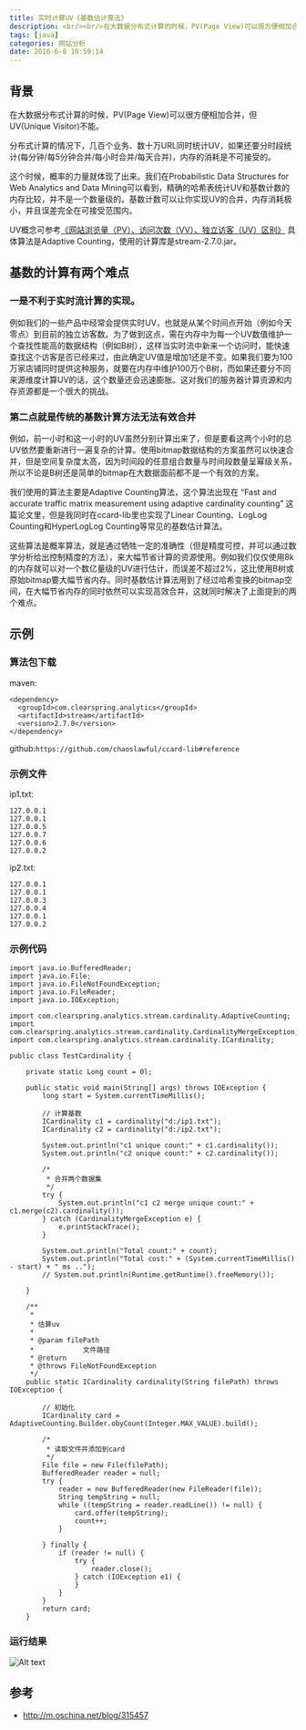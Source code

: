 ```yaml
---
title: 实时计算UV《基数估计算法》
description: <br/><br/>在大数据分布式计算的时候，PV(Page View)可以很方便相加合并，但UV(Unique Visitor)不能。<br/><br/>分布式计算的情况下，几百个业务、数十万URL同时统计UV，如果还要分时段统计(每分钟/每5分钟合并/每小时合并/每天合并)，内存的消耗是不可接受的。<br/><br/>这个时候，概率的力量就体现了出来。我们在Probabilistic Data Structures for Web Analytics and Data Mining可以看到，精确的哈希表统计UV和基数计数的内存比较，并不是一个数量级的。基数计数可以让你实现UV的合并，内存消耗极小，并且误差完全在可接受范围内。<br/><br/>UV概念可参考<a href="/2016/06/07/IP、网站浏览量（PV）、访问次数（VV）、独立访客（UV）有什么区别？/">《网站浏览量（PV）、访问次数（VV）、独立访客（UV）区别》</a>具体算法是Adaptive Counting，使用的计算库是stream-2.7.0.jar。
tags: [java]
categories: 网站分析
date: 2016-6-8 10:59:14
---
```


## 背景

在大数据分布式计算的时候，PV(Page View)可以很方便相加合并，但UV(Unique Visitor)不能。

分布式计算的情况下，几百个业务、数十万URL同时统计UV，如果还要分时段统计(每分钟/每5分钟合并/每小时合并/每天合并)，内存的消耗是不可接受的。

这个时候，概率的力量就体现了出来。我们在Probabilistic Data Structures for Web Analytics and Data Mining可以看到，精确的哈希表统计UV和基数计数的内存比较，并不是一个数量级的。基数计数可以让你实现UV的合并，内存消耗极小，并且误差完全在可接受范围内。

UV概念可参考[《网站浏览量（PV）、访问次数（VV）、独立访客（UV）区别》](/2016/06/07/IP、网站浏览量（PV）、访问次数（VV）、独立访客（UV）有什么区别？/)
具体算法是Adaptive Counting，使用的计算库是stream-2.7.0.jar。


## 基数的计算有两个难点

### 一是不利于实时流计算的实现。

例如我们的一些产品中经常会提供实时UV，也就是从某个时间点开始（例如今天零点）到目前的独立访客数。为了做到这点，需在内存中为每一个UV数值维护一个查找性能高的数据结构（例如B树），这样当实时流中新来一个访问时，能快速查找这个访客是否已经来过，由此确定UV值是增加1还是不变。如果我们要为100万家店铺同时提供这种服务，就要在内存中维护100万个B树，而如果还要分不同来源维度计算UV的话，这个数量还会迅速膨胀。这对我们的服务器计算资源和内存资源都是一个很大的挑战。

### 第二点就是传统的基数计算方法无法有效合并

例如，前一小时和这一小时的UV虽然分别计算出来了，但是要看这两个小时的总UV依然要重新进行一遍复杂的计算。使用bitmap数据结构的方案虽然可以快速合并，但是空间复杂度太高，因为时间段的任意组合数量与时间段数量呈幂级关系，所以不论是B树还是简单的bitmap在大数据面前都不是一个有效的方案。


我们使用的算法主要是Adaptive Counting算法，这个算法出现在 “Fast and accurate traffic matrix measurement using adaptive cardinality counting” 这篇论文里，但是我同时在ccard-lib里也实现了Linear Counting、LogLog Counting和HyperLogLog Counting等常见的基数估计算法。


这些算法是概率算法，就是通过牺牲一定的准确性（但是精度可控，并可以通过数学分析给出控制精度的方法），来大幅节省计算的资源使用。例如我们仅仅使用8k的内存就可以对一个数亿量级的UV进行估计，而误差不超过2%，这比使用B树或原始bitmap要大幅节省内存。同时基数估计算法用到了经过哈希变换的bitmap空间，在大幅节省内存的同时依然可以实现高效合并，这就同时解决了上面提到的两个难点。


## 示例

### 算法包下载

maven:
```
<dependency>
  <groupId>com.clearspring.analytics</groupId>
  <artifactId>stream</artifactId>
  <version>2.7.0</version>
</dependency>
```

github:`https://github.com/chaoslawful/ccard-lib#reference`

### 示例文件

ip1.txt:
```
127.0.0.1
127.0.0.1
127.0.0.5
127.0.0.7
127.0.0.6
127.0.0.2
```

ip2.txt:
```
127.0.0.1
127.0.0.1
127.0.0.3
127.0.0.4
127.0.0.1
127.0.0.2
```


### 示例代码

```
import java.io.BufferedReader;
import java.io.File;
import java.io.FileNotFoundException;
import java.io.FileReader;
import java.io.IOException;

import com.clearspring.analytics.stream.cardinality.AdaptiveCounting;
import com.clearspring.analytics.stream.cardinality.CardinalityMergeException;
import com.clearspring.analytics.stream.cardinality.ICardinality;

public class TestCardinality {

    private static Long count = 0l;

    public static void main(String[] args) throws IOException {
        long start = System.currentTimeMillis();

        // 计算基数
        ICardinality c1 = cardinality("d:/ip1.txt");
        ICardinality c2 = cardinality("d:/ip2.txt");

        System.out.println("c1 unique count:" + c1.cardinality());
        System.out.println("c2 unique count:" + c2.cardinality());

        /*
         * 合并两个数据集
         */
        try {
            System.out.println("c1 c2 merge unique count:" + c1.merge(c2).cardinality());
        } catch (CardinalityMergeException e) {
            e.printStackTrace();
        }

        System.out.println("Total count:" + count);
        System.out.println("Total cost:" + (System.currentTimeMillis() - start) + " ms ..");
        // System.out.println(Runtime.getRuntime().freeMemory());

    }

    /**
     * 
     * 估算uv
     * 
     * @param filePath
     *            文件路径
     * @return
     * @throws FileNotFoundException
     */
    public static ICardinality cardinality(String filePath) throws IOException {

        // 初始化
        ICardinality card = AdaptiveCounting.Builder.obyCount(Integer.MAX_VALUE).build();

        /*
         * 读取文件并添加到card
         */
        File file = new File(filePath);
        BufferedReader reader = null;
        try {
            reader = new BufferedReader(new FileReader(file));
            String tempString = null;
            while ((tempString = reader.readLine()) != null) {
                card.offer(tempString);
                count++;
            }

        } finally {
            if (reader != null) {
                try {
                    reader.close();
                } catch (IOException e1) {
                }
            }
        }
        return card;
    }
```

### 运行结果

![Alt text](http://7xoqbc.com1.z0.glb.clouddn.com/cardinality-test.png)

## 参考

- http://m.oschina.net/blog/315457